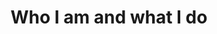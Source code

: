 ---
layout: page
title: Who I am and what I do
standfirst: "I'm a web designer and developer in Reading, Berkshire, and I design beautiful, usable and accessible websites. I believe that good web design starts with well written content and well-written code and I can help you with both. If you'd like to work together you can send me an <a href='mailto:thomas@jea.tt'>email</a> or find me <a href='http://twitter.com/jea_tt'>on Twitter</a>."
---